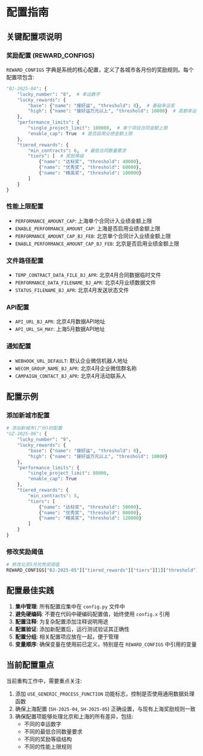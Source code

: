 # 配置指南

## 关键配置项说明

### 奖励配置 (REWARD_CONFIGS)

`REWARD_CONFIGS` 字典是系统的核心配置，定义了各城市各月份的奖励规则。每个配置项包含:

```python
"BJ-2025-04": {
    "lucky_number": "8",  # 幸运数字
    "lucky_rewards": {
        "base": {"name": "接好运", "threshold": 0},  # 基础幸运奖
        "high": {"name": "接好运万元以上", "threshold": 10000}  # 高额幸运奖
    },
    "performance_limits": {
        "single_project_limit": 100000,  # 单个项目合同金额上限
        "enable_cap": True  # 是否启用业绩金额上限
    },
    "tiered_rewards": {
        "min_contracts": 6,  # 最低合同数量要求
        "tiers": [  # 奖励等级
            {"name": "达标奖", "threshold": 40000},
            {"name": "优秀奖", "threshold": 60000},
            {"name": "精英奖", "threshold": 100000}
        ]
    }
}
```

### 性能上限配置

- `PERFORMANCE_AMOUNT_CAP`: 上海单个合同计入业绩金额上限
- `ENABLE_PERFORMANCE_AMOUNT_CAP`: 上海是否启用业绩金额上限
- `PERFORMANCE_AMOUNT_CAP_BJ_FEB`: 北京单个合同计入业绩金额上限
- `ENABLE_PERFORMANCE_AMOUNT_CAP_BJ_FEB`: 北京是否启用业绩金额上限

### 文件路径配置

- `TEMP_CONTRACT_DATA_FILE_BJ_APR`: 北京4月合同数据临时文件
- `PERFORMANCE_DATA_FILENAME_BJ_APR`: 北京4月业绩数据文件
- `STATUS_FILENAME_BJ_APR`: 北京4月发送状态文件

### API配置

- `API_URL_BJ_APR`: 北京4月数据API地址
- `API_URL_SH_MAY`: 上海5月数据API地址

### 通知配置

- `WEBHOOK_URL_DEFAULT`: 默认企业微信机器人地址
- `WECOM_GROUP_NAME_BJ_APR`: 北京4月企业微信群名称
- `CAMPAIGN_CONTACT_BJ_APR`: 北京4月活动联系人

## 配置示例

### 添加新城市配置

```python
# 添加新城市(广州)的配置
"GZ-2025-06": {
    "lucky_number": "9",
    "lucky_rewards": {
        "base": {"name": "接好运", "threshold": 0},
        "high": {"name": "接好运万元以上", "threshold": 10000}
    },
    "performance_limits": {
        "single_project_limit": 80000,
        "enable_cap": True
    },
    "tiered_rewards": {
        "min_contracts": 5,
        "tiers": [
            {"name": "达标奖", "threshold": 50000},
            {"name": "优秀奖", "threshold": 80000},
            {"name": "精英奖", "threshold": 120000}
        ]
    }
}
```

### 修改奖励阈值

```python
# 修改北京5月优秀奖阈值
REWARD_CONFIGS["BJ-2025-05"]["tiered_rewards"]["tiers"][1]["threshold"] = 70000
```

## 配置最佳实践

1. **集中管理**: 所有配置应集中在 `config.py` 文件中
2. **避免硬编码**: 不要在代码中硬编码配置值，始终使用 `config.x` 引用
3. **配置注释**: 为复杂配置添加注释说明用途
4. **配置验证**: 添加新配置后，运行测试验证其正确性
5. **配置分组**: 相关配置项应放在一起，便于管理
6. **变量顺序**: 确保变量在使用前已定义，特别是在 `REWARD_CONFIGS` 中引用的变量

## 当前配置重点

当前重构工作中，需要重点关注:

1. 添加 `USE_GENERIC_PROCESS_FUNCTION` 功能标志，控制是否使用通用数据处理函数
2. 确保上海配置 (`SH-2025-04`, `SH-2025-05`) 正确设置，与现有上海奖励规则一致
3. 确保配置项能够处理北京和上海的所有差异，包括:
   - 不同的幸运数字
   - 不同的最低合同数量要求
   - 不同的奖励等级结构
   - 不同的性能上限规则
